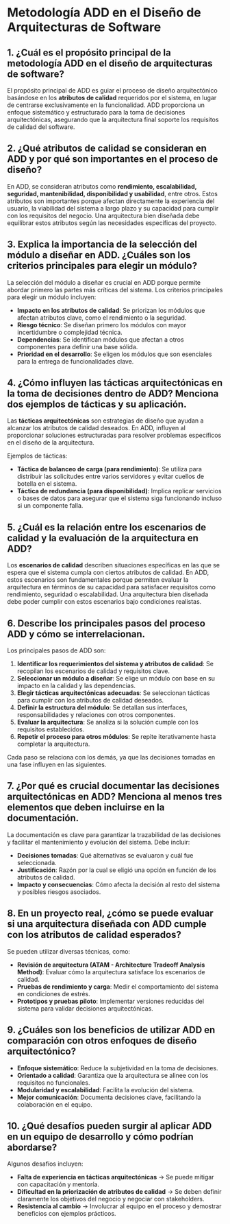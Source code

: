 # Metodología ADD en el Diseño de Arquitecturas de Software

## 1. ¿Cuál es el propósito principal de la metodología ADD en el diseño de arquitecturas de software?
El propósito principal de ADD es guiar el proceso de diseño arquitectónico basándose en los **atributos de calidad** requeridos por el sistema, en lugar de centrarse exclusivamente en la funcionalidad. ADD proporciona un enfoque sistemático y estructurado para la toma de decisiones arquitectónicas, asegurando que la arquitectura final soporte los requisitos de calidad del software.

## 2. ¿Qué atributos de calidad se consideran en ADD y por qué son importantes en el proceso de diseño?
En ADD, se consideran atributos como **rendimiento, escalabilidad, seguridad, mantenibilidad, disponibilidad y usabilidad**, entre otros. Estos atributos son importantes porque afectan directamente la experiencia del usuario, la viabilidad del sistema a largo plazo y su capacidad para cumplir con los requisitos del negocio. Una arquitectura bien diseñada debe equilibrar estos atributos según las necesidades específicas del proyecto.

## 3. Explica la importancia de la selección del módulo a diseñar en ADD. ¿Cuáles son los criterios principales para elegir un módulo?
La selección del módulo a diseñar es crucial en ADD porque permite abordar primero las partes más críticas del sistema. Los criterios principales para elegir un módulo incluyen:
- **Impacto en los atributos de calidad**: Se priorizan los módulos que afectan atributos clave, como el rendimiento o la seguridad.
- **Riesgo técnico**: Se diseñan primero los módulos con mayor incertidumbre o complejidad técnica.
- **Dependencias**: Se identifican módulos que afectan a otros componentes para definir una base sólida.
- **Prioridad en el desarrollo**: Se eligen los módulos que son esenciales para la entrega de funcionalidades clave.

## 4. ¿Cómo influyen las tácticas arquitectónicas en la toma de decisiones dentro de ADD? Menciona dos ejemplos de tácticas y su aplicación.
Las **tácticas arquitectónicas** son estrategias de diseño que ayudan a alcanzar los atributos de calidad deseados. En ADD, influyen al proporcionar soluciones estructuradas para resolver problemas específicos en el diseño de la arquitectura.

Ejemplos de tácticas:
- **Táctica de balanceo de carga (para rendimiento)**: Se utiliza para distribuir las solicitudes entre varios servidores y evitar cuellos de botella en el sistema.
- **Táctica de redundancia (para disponibilidad)**: Implica replicar servicios o bases de datos para asegurar que el sistema siga funcionando incluso si un componente falla.

## 5. ¿Cuál es la relación entre los escenarios de calidad y la evaluación de la arquitectura en ADD?
Los **escenarios de calidad** describen situaciones específicas en las que se espera que el sistema cumpla con ciertos atributos de calidad. En ADD, estos escenarios son fundamentales porque permiten evaluar la arquitectura en términos de su capacidad para satisfacer requisitos como rendimiento, seguridad o escalabilidad. Una arquitectura bien diseñada debe poder cumplir con estos escenarios bajo condiciones realistas.

## 6. Describe los principales pasos del proceso ADD y cómo se interrelacionan.
Los principales pasos de ADD son:
1. **Identificar los requerimientos del sistema y atributos de calidad**: Se recopilan los escenarios de calidad y requisitos clave.
2. **Seleccionar un módulo a diseñar**: Se elige un módulo con base en su impacto en la calidad y las dependencias.
3. **Elegir tácticas arquitectónicas adecuadas**: Se seleccionan tácticas para cumplir con los atributos de calidad deseados.
4. **Definir la estructura del módulo**: Se detallan sus interfaces, responsabilidades y relaciones con otros componentes.
5. **Evaluar la arquitectura**: Se analiza si la solución cumple con los requisitos establecidos.
6. **Repetir el proceso para otros módulos**: Se repite iterativamente hasta completar la arquitectura.

Cada paso se relaciona con los demás, ya que las decisiones tomadas en una fase influyen en las siguientes.

## 7. ¿Por qué es crucial documentar las decisiones arquitectónicas en ADD? Menciona al menos tres elementos que deben incluirse en la documentación.
La documentación es clave para garantizar la trazabilidad de las decisiones y facilitar el mantenimiento y evolución del sistema. Debe incluir:
- **Decisiones tomadas**: Qué alternativas se evaluaron y cuál fue seleccionada.
- **Justificación**: Razón por la cual se eligió una opción en función de los atributos de calidad.
- **Impacto y consecuencias**: Cómo afecta la decisión al resto del sistema y posibles riesgos asociados.

## 8. En un proyecto real, ¿cómo se puede evaluar si una arquitectura diseñada con ADD cumple con los atributos de calidad esperados?
Se pueden utilizar diversas técnicas, como:
- **Revisión de arquitectura (ATAM - Architecture Tradeoff Analysis Method)**: Evaluar cómo la arquitectura satisface los escenarios de calidad.
- **Pruebas de rendimiento y carga**: Medir el comportamiento del sistema en condiciones de estrés.
- **Prototipos y pruebas piloto**: Implementar versiones reducidas del sistema para validar decisiones arquitectónicas.

## 9. ¿Cuáles son los beneficios de utilizar ADD en comparación con otros enfoques de diseño arquitectónico?
- **Enfoque sistemático**: Reduce la subjetividad en la toma de decisiones.
- **Orientado a calidad**: Garantiza que la arquitectura se alinee con los requisitos no funcionales.
- **Modularidad y escalabilidad**: Facilita la evolución del sistema.
- **Mejor comunicación**: Documenta decisiones clave, facilitando la colaboración en el equipo.

## 10. ¿Qué desafíos pueden surgir al aplicar ADD en un equipo de desarrollo y cómo podrían abordarse?
Algunos desafíos incluyen:
- **Falta de experiencia en tácticas arquitectónicas** → Se puede mitigar con capacitación y mentoría.
- **Dificultad en la priorización de atributos de calidad** → Se deben definir claramente los objetivos del negocio y negociar con stakeholders.
- **Resistencia al cambio** → Involucrar al equipo en el proceso y demostrar beneficios con ejemplos prácticos.